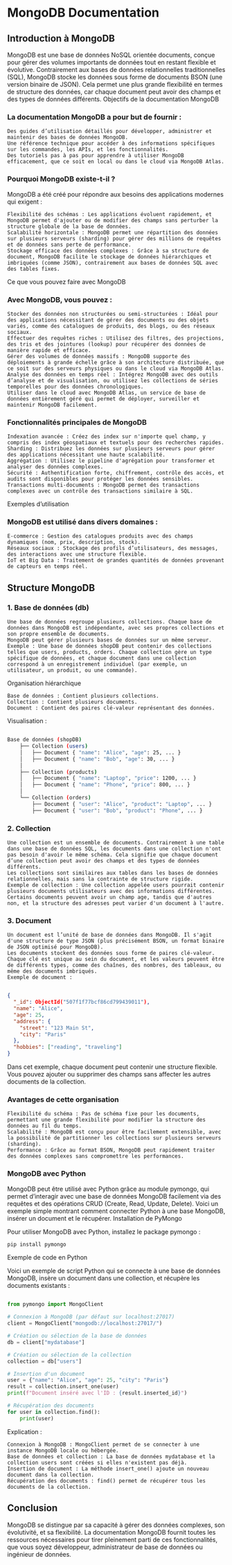 # MongoDB Documentation
## Introduction à MongoDB

MongoDB est une base de données NoSQL orientée documents, conçue pour gérer des volumes importants de données tout en restant flexible et évolutive. Contrairement aux bases de données relationnelles traditionnelles (SQL), MongoDB stocke les données sous forme de documents BSON (une version binaire de JSON). Cela permet une plus grande flexibilité en termes de structure des données, car chaque document peut avoir des champs et des types de données différents.
Objectifs de la documentation MongoDB

### La documentation MongoDB a pour but de fournir :

    Des guides d’utilisation détaillés pour développer, administrer et maintenir des bases de données MongoDB.
    Une référence technique pour accéder à des informations spécifiques sur les commandes, les APIs, et les fonctionnalités.
    Des tutoriels pas à pas pour apprendre à utiliser MongoDB efficacement, que ce soit en local ou dans le cloud via MongoDB Atlas.

### Pourquoi MongoDB existe-t-il ?

MongoDB a été créé pour répondre aux besoins des applications modernes qui exigent :

    Flexibilité des schémas : Les applications évoluent rapidement, et MongoDB permet d'ajouter ou de modifier des champs sans perturber la structure globale de la base de données.
    Scalabilité horizontale : MongoDB permet une répartition des données sur plusieurs serveurs (sharding) pour gérer des millions de requêtes et de données sans perte de performance.
    Stockage efficace des données complexes : Grâce à sa structure de document, MongoDB facilite le stockage de données hiérarchiques et imbriquées (comme JSON), contrairement aux bases de données SQL avec des tables fixes.

Ce que vous pouvez faire avec MongoDB

### Avec MongoDB, vous pouvez :

    Stocker des données non structurées ou semi-structurées : Idéal pour des applications nécessitant de gérer des documents ou des objets variés, comme des catalogues de produits, des blogs, ou des réseaux sociaux.
    Effectuer des requêtes riches : Utilisez des filtres, des projections, des tris et des jointures (lookup) pour récupérer des données de manière rapide et efficace.
    Gérer des volumes de données massifs : MongoDB supporte des déploiements à grande échelle grâce à son architecture distribuée, que ce soit sur des serveurs physiques ou dans le cloud via MongoDB Atlas.
    Analyse des données en temps réel : Intégrez MongoDB avec des outils d’analyse et de visualisation, ou utilisez les collections de séries temporelles pour des données chronologiques.
    Utiliser dans le cloud avec MongoDB Atlas, un service de base de données entièrement géré qui permet de déployer, surveiller et maintenir MongoDB facilement.

### Fonctionnalités principales de MongoDB

    Indexation avancée : Créez des index sur n'importe quel champ, y compris des index géospatiaux et textuels pour des recherches rapides.
    Sharding : Distribuez les données sur plusieurs serveurs pour gérer des applications nécessitant une haute scalabilité.
    Aggrégation : Utilisez le pipeline d'agrégation pour transformer et analyser des données complexes.
    Sécurité : Authentification forte, chiffrement, contrôle des accès, et audits sont disponibles pour protéger les données sensibles.
    Transactions multi-documents : MongoDB permet des transactions complexes avec un contrôle des transactions similaire à SQL.

Exemples d’utilisation

### MongoDB est utilisé dans divers domaines :

    E-commerce : Gestion des catalogues produits avec des champs dynamiques (nom, prix, description, stock).
    Réseaux sociaux : Stockage des profils d’utilisateurs, des messages, des interactions avec une structure flexible.
    IoT et Big Data : Traitement de grandes quantités de données provenant de capteurs en temps réel.

## Structure MongoDB

### 1. Base de données (db)

    Une base de données regroupe plusieurs collections. Chaque base de données dans MongoDB est indépendante, avec ses propres collections et son propre ensemble de documents.
    MongoDB peut gérer plusieurs bases de données sur un même serveur.
    Exemple : Une base de données shopDB peut contenir des collections telles que users, products, orders. Chaque collection gère un type spécifique de données, et chaque document dans une collection correspond à un enregistrement individuel (par exemple, un utilisateur, un produit, ou une commande).

Organisation hiérarchique

    Base de données : Contient plusieurs collections.
    Collection : Contient plusieurs documents.
    Document : Contient des paires clé-valeur représentant des données.

Visualisation :

```bash

Base de données (shopDB)
    ├── Collection (users)
    │   ├── Document { "name": "Alice", "age": 25, ... }
    │   ├── Document { "name": "Bob", "age": 30, ... }
    │
    ├── Collection (products)
    │   ├── Document { "name": "Laptop", "price": 1200, ... }
    │   ├── Document { "name": "Phone", "price": 800, ... }
    │
    └── Collection (orders)
        ├── Document { "user": "Alice", "product": "Laptop", ... }
        ├── Document { "user": "Bob", "product": "Phone", ... }
```

### 2. Collection

    Une collection est un ensemble de documents. Contrairement à une table dans une base de données SQL, les documents dans une collection n'ont pas besoin d'avoir le même schéma. Cela signifie que chaque document d’une collection peut avoir des champs et des types de données différents.
    Les collections sont similaires aux tables dans les bases de données relationnelles, mais sans la contrainte de structure rigide.
    Exemple de collection : Une collection appelée users pourrait contenir plusieurs documents utilisateurs avec des informations différentes. Certains documents peuvent avoir un champ age, tandis que d'autres non, et la structure des adresses peut varier d'un document à l'autre.

### 3. Document

    Un document est l’unité de base de données dans MongoDB. Il s'agit d'une structure de type JSON (plus précisément BSON, un format binaire de JSON optimisé pour MongoDB).
    Les documents stockent des données sous forme de paires clé-valeur. Chaque clé est unique au sein du document, et les valeurs peuvent être de différents types, comme des chaînes, des nombres, des tableaux, ou même des documents imbriqués.
    Exemple de document :

```json

{
  "_id": ObjectId("507f1f77bcf86cd799439011"),
  "name": "Alice",
  "age": 25,
  "address": {
    "street": "123 Main St",
    "city": "Paris"
  },
  "hobbies": ["reading", "traveling"]
}
```

Dans cet exemple, chaque document peut contenir une structure flexible. Vous pouvez ajouter ou supprimer des champs sans affecter les autres documents de la collection.

### Avantages de cette organisation

    Flexibilité du schéma : Pas de schéma fixe pour les documents, permettant une grande flexibilité pour modifier la structure des données au fil du temps.
    Scalabilité : MongoDB est conçu pour être facilement extensible, avec la possibilité de partitionner les collections sur plusieurs serveurs (sharding).
    Performance : Grâce au format BSON, MongoDB peut rapidement traiter des données complexes sans compromettre les performances.
    
### MongoDB avec Python

MongoDB peut être utilisé avec Python grâce au module pymongo, qui permet d’interagir avec une base de données MongoDB facilement via des requêtes et des opérations CRUD (Create, Read, Update, Delete). Voici un exemple simple montrant comment connecter Python à une base MongoDB, insérer un document et le récupérer.
Installation de PyMongo

Pour utiliser MongoDB avec Python, installez le package pymongo :
```bash
pip install pymongo
```

Exemple de code en Python

Voici un exemple de script Python qui se connecte à une base de données MongoDB, insère un document dans une collection, et récupère les documents existants :
```python

from pymongo import MongoClient

# Connexion à MongoDB (par défaut sur localhost:27017)
client = MongoClient("mongodb://localhost:27017/")

# Création ou sélection de la base de données
db = client["mydatabase"]

# Création ou sélection de la collection
collection = db["users"]

# Insertion d'un document
user = {"name": "Alice", "age": 25, "city": "Paris"}
result = collection.insert_one(user)
print(f"Document inséré avec l'ID : {result.inserted_id}")

# Récupération des documents
for user in collection.find():
    print(user)
```

Explication :

    Connexion à MongoDB : MongoClient permet de se connecter à une instance MongoDB locale ou hébergée.
    Base de données et collection : La base de données mydatabase et la collection users sont créées si elles n'existent pas déjà.
    Insertion de document : La méthode insert_one() ajoute un nouveau document dans la collection.
    Récupération des documents : find() permet de récupérer tous les documents de la collection.


## Conclusion

MongoDB se distingue par sa capacité à gérer des données complexes, son évolutivité, et sa flexibilité. La documentation MongoDB fournit toutes les ressources nécessaires pour tirer pleinement parti de ces fonctionnalités, que vous soyez développeur, administrateur de base de données ou ingénieur de données.